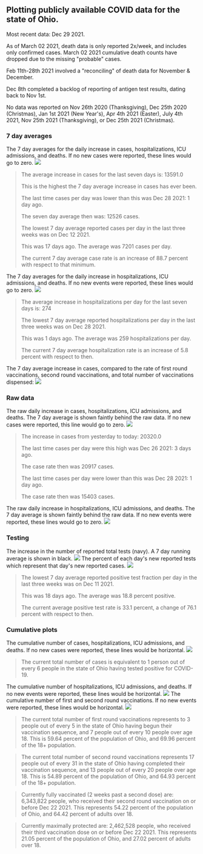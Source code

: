 ## Plotting publicly available COVID data for the state of Ohio. 

Most recent data: Dec 29 2021. 

As of March 02 2021, death data is only reported 2x/week, and includes only confirmed cases. March 02 2021 cumulative death counts have dropped due to the missing "probable" cases.

Feb 11th-28th 2021 involved a "reconciling" of death data for November & December.

Dec 8th completed a backlog of reporting of antigen test results, dating back to Nov 1st.

No data was reported on Nov 26th 2020 (Thanksgiving), Dec 25th 2020 (Christmas), Jan 1st 2021 (New Year's), Apr 4th 2021 (Easter), July 4th 2021, Nov 25th 2021 (Thanksgiving), or Dec 25th 2021 (Christmas).
### 7 day averages
The 7 day averages for the daily increase in cases, hospitalizations, ICU admissions, and deaths. If no new cases were reported, these lines would go to zero.
![](7dayaverage_cases.png)

>The average increase in cases for the last seven days is: 13591.0
>
>This is the highest the 7 day average increase in cases has ever been.
>
>The last time cases per day was lower than this was Dec 28 2021: 1 day ago.
>
>The seven day average then was: 12526 cases.
>
>The lowest 7 day average reported cases per day in the last three weeks was on Dec 12 2021.
>
>This was 17 days ago. The average was 7201 cases per day.
>
>The current 7 day average case rate is an increase of 88.7 percent with respect to that minimum.

The 7 day averages for the daily increase in hospitalizations, ICU admissions, and deaths. If no new events were reported, these lines would go to zero.
![](7dayaverage_hospital.png)

>The average increase in hospitalizations per day for the last seven days is: 274
>
>The lowest 7 day average reported hospitalizations per day in the last three weeks was on Dec 28 2021.
>
>This was 1 days ago. The average was 259 hospitalizations per day.
>
>The current 7 day average hospitalization rate is an increase of 5.8 percent with respect to then.

The 7 day average increase in cases, compared to the rate of first round vaccinations, second round vaccinations, and total number of vaccinations dispensed:
![](DailyVaccinationsCases.png)

### Raw data
The raw daily increase in cases, hospitalizations, ICU admissions, and deaths. The 7 day average is shown faintly behind the raw data. If no new cases were reported, this line would go to zero.
![](DailyCases.png)

>The increase in cases from yesterday to today: 20320.0 
>
>The last time cases per day were this high was Dec 26 2021: 3 days ago. 
>
>The case rate then was 20917 cases.
>
>The last time cases per day were lower than this was Dec 28 2021: 1 day ago. 
>
>The case rate then was 15403 cases.

The raw daily increase in hospitalizations, ICU admissions, and deaths. The 7 day average is shown faintly behind the raw data. If no new events were reported, these lines would go to zero.
![](DailyHospitalizations.png)

### Testing

The increase in the number of reported total tests (navy). A 7 day running average is shown in black.
![](DailyTests.png)
The percent of each day's new reported tests which represent that day's new reported cases.
![](percentpositive_tests.png)

>The lowest 7 day average reported positive test fraction per day in the last three weeks was on Dec 11 2021.
>
>This was 18 days ago. The average was 18.8 percent positive. 
>
>The current average positive test rate is 33.1 percent, a change of 76.1 percent with respect to then. 

### Cumulative plots
The cumulative number of cases, hospitalizations, ICU admissions, and deaths. If no new cases were reported, these lines would be horizontal.
![](Cases.png)

>The current total number of cases is equivalent to 1 person out of every 6 people in the state of Ohio having tested positive for COVID-19.

The cumulative number of hospitalizations, ICU admissions, and deaths. If no new events were reported, these lines would be horizontal.
![](Hospitalizations.png)
The cumulative number of first and second round vaccinations. If no new events were reported, these lines would be horizontal.
![](Vaccinations.png)

>The current total number of first round vaccinations represents to 3 people out of every 5 in the state of Ohio having begun their vaccination sequence, and 7 people out of every 10 people over age 18.
 >This is 59.64 percent of the population of Ohio, and 69.96 percent of the 18+ population.

>The current total number of second round vaccinations represents 17 people out of every 31 in the state of Ohio having completed their vaccination sequence, and 13 people out of every 20 people over age 18. 
>This is 54.89 percent of the population of Ohio, and 64.93 percent of the 18+ population.

>Currently fully vaccinated (2 weeks past a second dose) are: 6,343,822 people, who received their second round vaccination on or before Dec 22 2021.
>This represents 54.22 percent of the population of Ohio, and 64.42 percent of adults over 18.

>Currently maximally protected are: 2,462,528 people, who received their third vaccination dose on or before Dec 22 2021.
>This represents 21.05 percent of the population of Ohio, and 27.02 percent of adults over 18.

